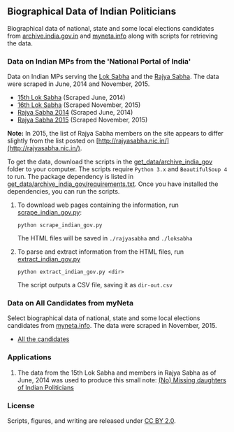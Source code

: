 ## Biographical Data of Indian Politicians

Biographical data of national, state and some local elections candidates from [archive.india.gov.in](https://www.archive.india.gov.in/) and [myneta.info](http://www.myneta.info/) along with scripts for retrieving the data. 

### Data on Indian MPs from the 'National Portal of India'

Data on Indian MPs serving the [Lok Sabha](http://www.archive.india.gov.in/govt/loksabha.php?alpha=all) and the [Rajya Sabha](http://www.archive.india.gov.in/govt/rajyasabha.php?alpha=all). The data were scraped in June, 2014 and November, 2015.    
* [15th Lok Sabha](data/loksabha_2014.csv) (Scraped June, 2014)  
* [16th Lok Sabha](data/loksabha_2015.csv) (Scraped November, 2015)  
* [Rajya Sabha 2014](data/rajyasabha_2014.csv)  (Scraped June, 2014)  
* [Rajya Sabha 2015](data/rajyasabha_2015.csv)  (Scraped November, 2015)

**Note:** In 2015, the list of Rajya Sabha members on the site appears to differ slightly from the list posted on [http://rajyasabha.nic.in/](http://rajyasabha.nic.in/).  

To get the data, download the scripts in the [get_data/archive_india_gov](get_data/archive_india_gov) folder to your computer. The scripts require `Python 3.x` and `BeautifulSoup 4` to run. The package dependency is listed in [get_data/archive_india_gov/requirements.txt](get_data/archive_india_gov/requirements.txt). Once you have installed the dependencies, you can run the scripts.

1.  To download web pages containing the information, run [scrape_indian_gov.py](scripts/scrape_indian_gov.py): 
	```
	python scrape_indian_gov.py
	```
	The HTML files will be saved in `./rajyasabha` and `./loksabha`  

2. To parse and extract information from the HTML files, run [extract_indian_gov.py](scripts/extract_indian_gov.py)

	```
	python extract_indian_gov.py <dir>
	```
	The script outputs a CSV file, saving it as `dir-out.csv`  

### Data on All Candidates from myNeta

Select biographical data of national, state and some local elections candidates from [myneta.info](http://myneta.info). The data were scraped in November, 2015.   
* [All the candidates](data/myneta_data.csv)

### Applications

1. The data from the 15th Lok Sabha and members in Rajya Sabha as of June, 2014 was used to produce this small note: [(No) Missing daughters of Indian Politicians](http://gbytes.gsood.com/2014/06/29/missing-daughters-of-indian-politicians/)

### License
Scripts, figures, and writing are released under [CC BY 2.0](https://creativecommons.org/licenses/by/2.0/). 